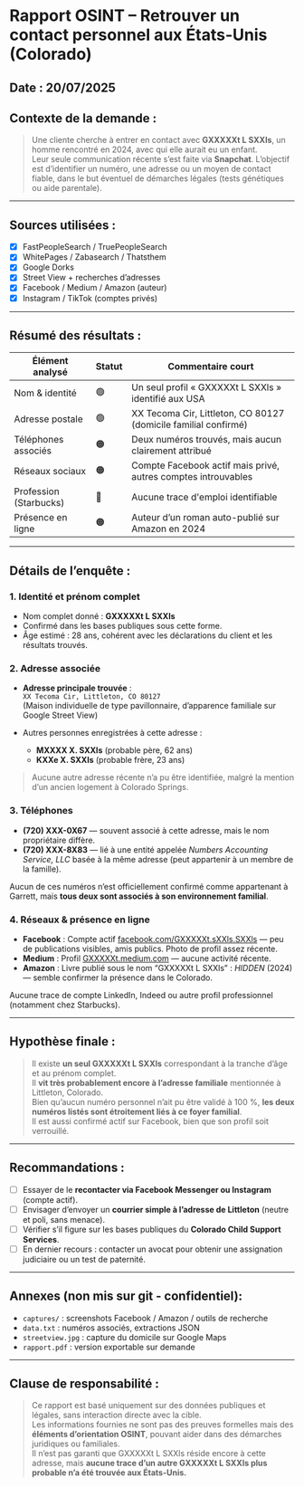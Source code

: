 #  Rapport OSINT – Retrouver un contact personnel aux États-Unis (Colorado)

##  Date : 20/07/2025  
##  Contexte de la demande :
> Une cliente cherche à entrer en contact avec **GXXXXXt L SXXls**, un homme rencontré en 2024, avec qui elle aurait eu un enfant.  
> Leur seule communication récente s’est faite via **Snapchat**. L’objectif est d’identifier un numéro, une adresse ou un moyen de contact fiable, dans le but éventuel de démarches légales (tests génétiques ou aide parentale).

---

##  Sources utilisées :

- [x] FastPeopleSearch / TruePeopleSearch  
- [x] WhitePages / Zabasearch / Thatsthem  
- [x] Google Dorks  
- [x] Street View + recherches d’adresses  
- [x] Facebook / Medium / Amazon (auteur)  
- [x] Instagram / TikTok (comptes privés)

---

## Résumé des résultats :

| Élément analysé         | Statut   | Commentaire court                                               |
|-------------------------|----------|------------------------------------------------------------------|
| Nom & identité          | 🟢        | Un seul profil « GXXXXXt L SXXls » identifié aux USA         |
| Adresse postale         | 🟢        | XX Tecoma Cir, Littleton, CO 80127 (domicile familial confirmé) |
| Téléphones associés     | 🟠        | Deux numéros trouvés, mais aucun clairement attribué            |
| Réseaux sociaux         | 🟠        | Compte Facebook actif mais privé, autres comptes introuvables   |
| Profession (Starbucks)  | 🔴        | Aucune trace d'emploi identifiable                              |
| Présence en ligne       | 🟠        | Auteur d’un roman auto-publié sur Amazon en 2024                |

---

##  Détails de l’enquête :

### 1.  Identité et prénom complet
- Nom complet donné : **GXXXXXt L SXXls**  
- Confirmé dans les bases publiques sous cette forme.  
- Âge estimé : 28 ans, cohérent avec les déclarations du client et les résultats trouvés.

### 2.  Adresse associée
- **Adresse principale trouvée** :  
  `XX Tecoma Cir, Littleton, CO 80127`  
  (Maison individuelle de type pavillonnaire, d’apparence familiale sur Google Street View)

- Autres personnes enregistrées à cette adresse :  
  - **MXXXX X. SXXls** (probable père, 62 ans)  
  - **KXXe X. SXXls** (probable frère, 23 ans)

> Aucune autre adresse récente n’a pu être identifiée, malgré la mention d’un ancien logement à Colorado Springs.

### 3.  Téléphones
- **(720) XXX-0X67** — souvent associé à cette adresse, mais le nom propriétaire diffère.
- **(720) XXX-8X83** — lié à une entité appelée *Numbers Accounting Service, LLC* basée à la même adresse (peut appartenir à un membre de la famille).

 Aucun de ces numéros n’est officiellement confirmé comme appartenant à Garrett, mais **tous deux sont associés à son environnement familial**.

### 4.  Réseaux & présence en ligne
- **Facebook** : Compte actif [facebook.com/GXXXXXt.sXXls.SXXls](https://www.facebook.com/GXXXXXt.SXXls.2024) — peu de publications visibles, amis publics. Photo de profil assez récente.
- **Medium** : Profil [GXXXXXt.medium.com](https://medium.com/@GXXXXXt) — aucune activité récente.
- **Amazon** : Livre publié sous le nom “GXXXXXt L SXXls” : *HIDDEN* (2024) — semble confirmer la présence dans le Colorado.

Aucune trace de compte LinkedIn, Indeed ou autre profil professionnel (notamment chez Starbucks).

---

##  Hypothèse finale :

> Il existe **un seul GXXXXXt L SXXls** correspondant à la tranche d’âge et au prénom complet.  
> Il **vit très probablement encore à l’adresse familiale** mentionnée à Littleton, Colorado.  
> Bien qu’aucun numéro personnel n’ait pu être validé à 100 %, **les deux numéros listés sont étroitement liés à ce foyer familial**.  
> Il est aussi confirmé actif sur Facebook, bien que son profil soit verrouillé.

---

##  Recommandations :

- [ ] Essayer de le **recontacter via Facebook Messenger ou Instagram** (compte actif).
- [ ] Envisager d’envoyer un **courrier simple à l’adresse de Littleton** (neutre et poli, sans menace).
- [ ] Vérifier s’il figure sur les bases publiques du **Colorado Child Support Services**.
- [ ] En dernier recours : contacter un avocat pour obtenir une assignation judiciaire ou un test de paternité.

---

##  Annexes (non mis sur git - confidentiel):

- `captures/` : screenshots Facebook / Amazon / outils de recherche  
- `data.txt` : numéros associés, extractions JSON  
- `streetview.jpg` : capture du domicile sur Google Maps  
- `rapport.pdf` : version exportable sur demande

---

##  Clause de responsabilité :

> Ce rapport est basé uniquement sur des données publiques et légales, sans interaction directe avec la cible.  
> Les informations fournies ne sont pas des preuves formelles mais des **éléments d’orientation OSINT**, pouvant aider dans des démarches juridiques ou familiales.  
> Il n’est pas garanti que GXXXXXt L SXXls réside encore à cette adresse, mais **aucune trace d’un autre GXXXXXt L SXXls plus probable n’a été trouvée aux États-Unis.**
